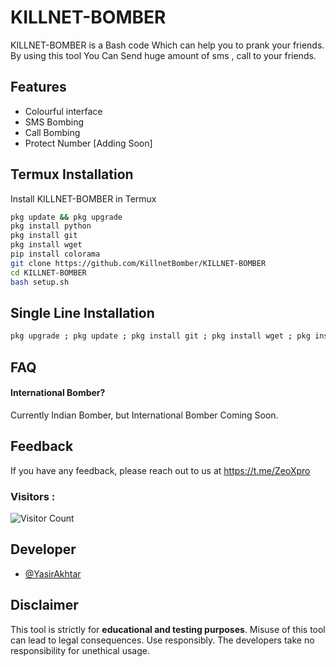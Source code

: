 
# KILLNET-BOMBER

KILLNET-BOMBER is a Bash code Which can help you to prank your friends. By using this tool You Can Send huge amount of sms , call to your friends.



## Features

- Colourful interface
- SMS Bombing
- Call Bombing
- Protect Number [Adding Soon]



##  Termux Installation

Install KILLNET-BOMBER in Termux

```bash
pkg update && pkg upgrade
pkg install python
pkg install git
pkg install wget
pip install colorama
git clone https://github.com/KillnetBomber/KILLNET-BOMBER
cd KILLNET-BOMBER
bash setup.sh
```
##  Single Line Installation

```bash
pkg upgrade ; pkg update ; pkg install git ; pkg install wget ; pkg install python ; pkg install python-pip ; pkg install colorama ; git clone https://GitHub.com/KillnetBomber/KILLNET-BOMBER ; cd KILLNET-BOMBER ; bash setup.sh ; python main.py
```

    
## FAQ

#### International Bomber?

Currently Indian Bomber, but International Bomber Coming Soon.



## Feedback

If you have any feedback, please reach out to us at https://t.me/ZeoXpro


### Visitors :

![Visitor Count](https://profile-counter.glitch.me/YasirAkhtar/count.svg)

## Developer

- [@YasirAkhtar](https://www.github.com/yasirakhtar)

## Disclaimer

This tool is strictly for <b>educational and testing purposes</b>. Misuse of this tool can lead to legal consequences. Use responsibly. The developers take no responsibility for unethical usage.
